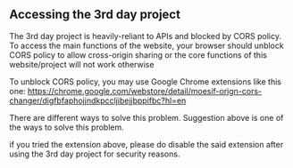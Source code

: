 ## Accessing the 3rd day project

The 3rd day project is heavily-reliant to APIs and blocked by CORS policy. To access the main functions of the website, your browser should unblock CORS policy to allow cross-origin sharing or the core functions of this website/project will not work otherwise

To unblock CORS policy, you may use Google Chrome extensions like this one:
https://chrome.google.com/webstore/detail/moesif-orign-cors-changer/digfbfaphojjndkpccljibejjbppifbc?hl=en

There are different ways to solve this problem. Suggestion above is one of the ways to solve this problem.

if you tried the extension above, please do disable the said extension after using the 3rd day project for security reasons.
